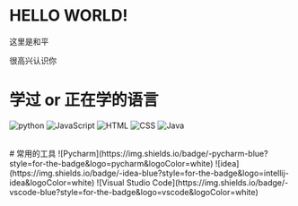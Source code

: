 # HELLO WORLD!

这里是和平

很高兴认识你

# 学过 or 正在学的语言
![python](https://img.shields.io/badge/-python-blue?style=for-the-badge&logo=python&logoColor=white)
![JavaScript](https://img.shields.io/badge/-javascript-blue?style=for-the-badge&logo=javascript&logoColor=white)
![HTML](https://img.shields.io/badge/-html-blue?style=for-the-badge&logo=html&logoColor=white)
![CSS](https://img.shields.io/badge/-css-blue?style=for-the-badge&logo=css&logoColor=white)
![Java](https://img.shields.io/badge/-java-blue?style=for-the-badge&logo=java&logoColor=white)

<br>
# 常用的工具
![Pycharm](https://img.shields.io/badge/-pycharm-blue?style=for-the-badge&logo=pycharm&logoColor=white)
![idea](https://img.shields.io/badge/-idea-blue?style=for-the-badge&logo=intellij-idea&logoColor=white)
![Visual Studio Code](https://img.shields.io/badge/-vscode-blue?style=for-the-badge&logo=vscode&logoColor=white)
